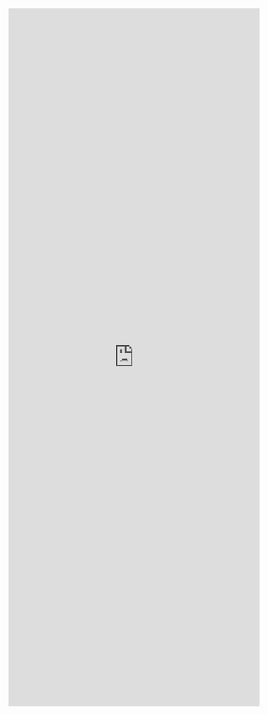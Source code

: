 <iframe src="https://goo.gl/forms/ZyU38HqGap9r071y1" width="100%" style="height: 100em; border-width:0px; border-style:none;">